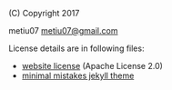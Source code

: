 (C) Copyright 2017


metiu07 <metiu07@gmail.com>


License details are in following files:
- [website license](LICENSE.txt) (Apache License 2.0)
- [minimal mistakes jekyll theme](LICENSE-THEME.txt)
